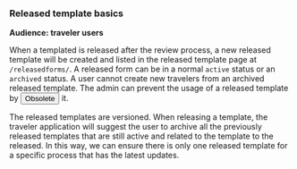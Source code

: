 ### Released template basics

**Audience: traveler users**

When a templated is released after the review process, a new released template will be created and listed in the released template page at `/releasedforms/`. A released form can be in a normal `active` status or an `archived` status. A user cannot create new travelers from an archived released template. The admin can prevent the usage of a released template by <button id="obsolete" data-toggle="tooltip" title="Obsolete the released form" class="btn btn-warning">Obsolete</button> it. 

The released templates are versioned. When releasing a template, the traveler application will suggest the user to archive all the previously released templates that are still active and related to the template to the released. In this way, we can ensure there is only one released template for a specific process that has the latest updates. 
